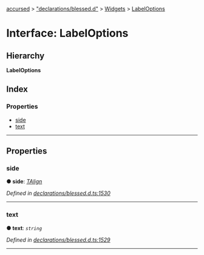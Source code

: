 [accursed](../README.md) > ["declarations/blessed.d"](../modules/_declarations_blessed_d_.md) > [Widgets](../modules/_declarations_blessed_d_.widgets.md) > [LabelOptions](../interfaces/_declarations_blessed_d_.widgets.labeloptions.md)

# Interface: LabelOptions

## Hierarchy

**LabelOptions**

## Index

### Properties

* [side](_declarations_blessed_d_.widgets.labeloptions.md#side)
* [text](_declarations_blessed_d_.widgets.labeloptions.md#text)

---

## Properties

<a id="side"></a>

###  side

**● side**: *[TAlign](../modules/_declarations_blessed_d_.widgets.types.md#talign)*

*Defined in [declarations/blessed.d.ts:1530](https://github.com/cancerberoSgx/accursed/blob/978b980/src/declarations/blessed.d.ts#L1530)*

___
<a id="text"></a>

###  text

**● text**: *`string`*

*Defined in [declarations/blessed.d.ts:1529](https://github.com/cancerberoSgx/accursed/blob/978b980/src/declarations/blessed.d.ts#L1529)*

___

